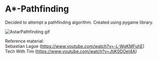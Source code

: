 # A*-Pathfinding

Decided to attempt a pathfinding algorithm. Created using pygame library.

![AstarPathfinding gif](https://user-images.githubusercontent.com/64956298/181725435-9e72e137-27b5-42e6-9e1f-d870b75751c6.gif)

Reference material:  
Sebastian Lague (https://www.youtube.com/watch?v=-L-WgKMFuhE)  
Tech With Tim (https://www.youtube.com/watch?v=JtiK0DOeI4A)
